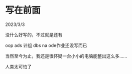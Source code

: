 # 写在前面

2023/3/3

没什么好写的，不过就是还有

oop ads 计组 dbs na ode作业还没写而已



当然至今为止，我还是很怀疑一台小小的电脑能整出这么多......

人类太可怕了
